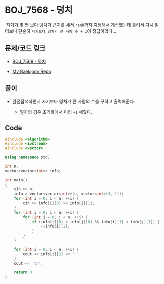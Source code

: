 # BOJ_7568 - 덩치

&nbsp;자기가 몇 명 보다 덩치가 큰지를 세서 `rank`까지 지정해서 계산했는데 틀려서 다시 읽어보니 단순히 `자기보다 덩치가 큰 사람 수 + 1`이 정답이었다...

## 문제/코드 링크

- [BOJ_7568 - 덩치](https://www.acmicpc.net/problem/7568)

- [My Baekjoon Repo](https://github.com/Meantint/Baekjoon)

## 풀이

- 완전탐색하면서 자기보다 덩치가 큰 사람의 수를 구하고 출력해준다.

  - 필자의 경우 초기화에서 미리 `+1` 해줬다.

## Code

```cpp
#include <algorithm>
#include <iostream>
#include <vector>

using namespace std;

int n;
vector<vector<int>> info;

int main()
{
    cin >> n;
    info = vector<vector<int>>(n, vector<int>(3, 1));
    for (int i = 0; i < n; ++i) {
        cin >> info[i][0] >> info[i][1];
    }
    for (int i = 0; i < n; ++i) {
        for (int j = 0; j < n; ++j) {
            if (info[i][0] < info[j][0] && info[i][1] < info[j][1]) {
                ++info[i][2];
            }
        }
    }

    for (int i = 0; i < n; ++i) {
        cout << info[i][2] << ' ';
    }
    cout << '\n';

    return 0;
}
```
